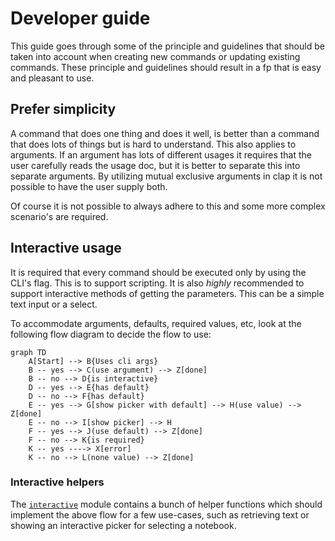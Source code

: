 # Developer guide

This guide goes through some of the principle and guidelines that should be
taken into account when creating new commands or updating existing commands.
These principle and guidelines should result in a fp that is easy and pleasant
to use.

## Prefer simplicity

A command that does one thing and does it well, is better than a command that
does lots of things but is hard to understand. This also applies to arguments.
If an argument has lots of different usages it requires that the user carefully
reads the usage doc, but it is better to separate this into separate arguments.
By utilizing mutual exclusive arguments in clap it is not possible to have the
user supply both.

Of course it is not possible to always adhere to this and some more complex
scenario's are required.

## Interactive usage

It is required that every command should be executed only by using
the CLI's flag. This is to support scripting. It is also _highly_ recommended to
support interactive methods of getting the parameters. This can be a simple
text input or a select.

To accommodate arguments, defaults, required values, etc, look at the following
flow diagram to decide the flow to use:

```mermaid
graph TD
    A[Start] --> B{Uses cli args}
    B -- yes --> C(use argument) --> Z[done]
    B -- no --> D{is interactive}
    D -- yes --> E{has default}
    D -- no --> F{has default}
    E -- yes --> G[show picker with default] --> H(use value) --> Z[done]
    E -- no --> I[show picker] --> H
    F -- yes --> J(use default) --> Z[done]
    F -- no --> K{is required}
    K -- yes ----> X[error]
    K -- no --> L(none value) --> Z[done]
```

### Interactive helpers

The [`interactive`](../src/interactive.rs) module contains a bunch of helper
functions which should implement the above flow for a few use-cases, such as
retrieving text or showing an interactive picker for selecting a notebook.
